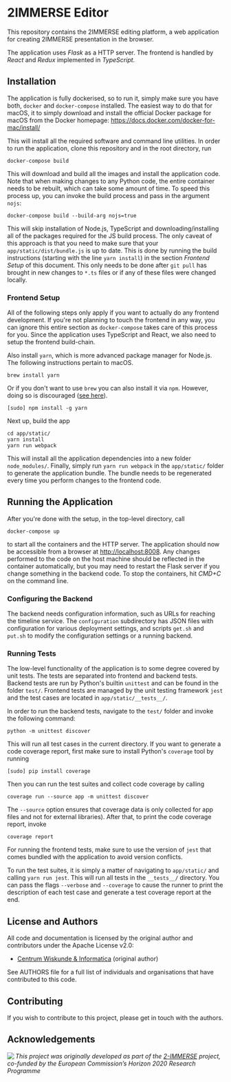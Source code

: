 # 2IMMERSE Editor

This repository contains the 2IMMERSE editing platform, a web application for
creating 2IMMERSE presentation in the browser.

The application uses *Flask* as a HTTP server. The frontend is handled by
*React* and *Redux* implemented in *TypeScript*.

## Installation

The application is fully dockerised, so to run it, simply make sure you have
both, `docker` and `docker-compose` installed. The easiest way to do that for
macOS, it to simply download and install the official Docker package for macOS
from the Docker homepage: <https://docs.docker.com/docker-for-mac/install/>

This will install all the required software and command line utilities. In
order to run the application, clone this repository and in the root directory,
run

```
docker-compose build
```

This will download and build all the images and install the application code.
Note that when making changes to any Python code, the entire container needs to
be rebuilt, which can take some amount of time. To speed this process up, you
can invoke the build process and pass in the argument `nojs`:

```
docker-compose build --build-arg nojs=true
```

This will skip installation of Node.js, TypeScript and downloading/installing
all of the packages required for the JS build process. The only caveat of this
approach is that you need to make sure that your `app/static/dist/bundle.js` is
up to date. This is done by running the build instructions (starting with the
line `yarn install`) in the section *Frontend Setup* of this document. This
only needs to be done after `git pull` has brought in new changes to `*.ts`
files or if any of these files were changed locally.

### Frontend Setup

All of the following steps only apply if you want to actually do any frontend
development. If you're not planning to touch the frontend in any way, you can
ignore this entire section as `docker-compose` takes care of this process for
you. Since the application uses TypeScript and React, we also need to setup the
frontend build-chain.

Also install `yarn`, which is more advanced package manager for Node.js. The
following instructions pertain to macOS.

```
brew install yarn
```

Or if you don't want to use `brew` you can also install it via `npm`. However,
doing so is discouraged ([see here](https://yarnpkg.com/en/docs/install#alternatives-tab)).

```
[sudo] npm install -g yarn
```

Next up, build the app

```
cd app/static/
yarn install
yarn run webpack
```

This will install all the application dependencies into a new folder
`node_modules/`. Finally, simply run `yarn run webpack` in the `app/static/`
folder to generate the application bundle.  The bundle needs to be regenerated
every time you perform changes to the frontend code.

## Running the Application

After you're done with the setup, in the top-level directory, call

```
docker-compose up
```

to start all the containers and the HTTP server. The application should now be
accessible from a browser at <http://localhost:8008>. Any changes performed to
the code on the host machine should be reflected in the container
automatically, but you may need to restart the Flask server if you change
something in the backend code. To stop the containers, hit *CMD+C* on the
command line.

### Configuring the Backend

The backend needs configuration information, such as URLs for reaching the
timeline service. The `configuration` subdirectory has JSON files with
configuration for various deployment settings, and scripts `get.sh` and
`put.sh` to modify the configuration settings or a running backend.

### Running Tests

The low-level functionality of the application is to some degree covered by
unit tests. The tests are separated into frontend and backend tests. Backend
tests are run by Python's builtin `unittest` and can be found in the folder
`test/`. Frontend tests are managed by the unit testing framework `jest` and
the test cases are located in `app/static/__tests__/`.

In order to run the backend tests, navigate to the `test/` folder and invoke
the following command:

```
python -m unittest discover
```

This will run all test cases in the current directory. If you want to generate
a code coverage report, first make sure to install Python's `coverage` tool by
running

```
[sudo] pip install coverage
```

Then you can run the test suites and collect code coverage by calling

```
coverage run --source app -m unittest discover
```

The `--source` option ensures that coverage data is only collected for app
files and not for external libraries). After that, to print the code coverage
report, invoke

```
coverage report
```

For running the frontend tests, make sure to use the version of `jest` that
comes bundled with the application to avoid version conflicts.

To run the test suites, it is simply a matter of navigating to `app/static/`
and calling `yarn run jest`. This will run all tests in the `__tests__/`
directory. You can pass the flags `--verbose` and `--coverage` to cause the
runner to print the description of each test case and generate a test coverage
report at the end.

## License and Authors

All code and documentation is licensed by the original author and contributors
under the Apache License v2.0:

* [Centrum Wiskunde & Informatica](https://www.cwi.nl) (original author)

See AUTHORS file for a full list of individuals and organisations that have
contributed to this code.

## Contributing

If you wish to contribute to this project, please get in touch with the authors.

## Acknowledgements

<img src="https://2immerse.eu/wp-content/uploads/2016/04/2-IMM_150x50.png" align="left"/><em>This project was originally developed as part of the <a href="https://2immerse.eu/">2-IMMERSE</a> project, co-funded by the European Commission’s <a hef="http://ec.europa.eu/programmes/horizon2020/">Horizon 2020</a> Research Programme</em>
